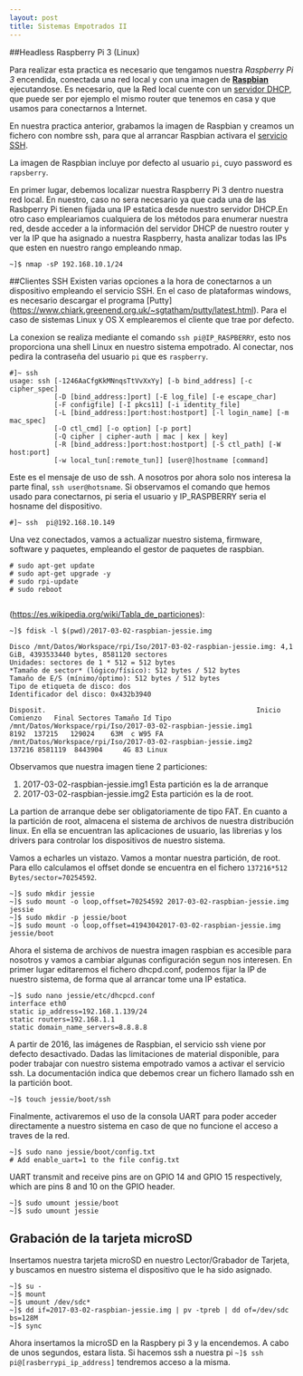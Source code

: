 ```yaml
---
layout: post
title: Sistemas Empotrados II
---
```


##Headless Raspberry Pi 3 (Linux)

Para realizar esta practica es necesario que tengamos nuestra _Raspberry Pi 3_ encendida, conectada una red local y con una imagen de [**Raspbian**][raspbian_web] ejecutandose. Es necesario, que la Red local cuente con un [servidor DHCP](https://es.wikipedia.org/wiki/Dynamic_Host_Configuration_Protocol), que puede ser por ejemplo el mismo router que tenemos en casa y que usamos para conectarnos a Internet.  

En nuestra practica anterior, grabamos la imagen de Raspbian y creamos un fichero con nombre ssh, para que al arrancar Raspbian activara el [servicio SSH](https://es.wikipedia.org/wiki/Secure_Shell).

La imagen de Raspbian incluye por defecto al usuario `pi`, cuyo password es `rapsberry`. 

En primer lugar, debemos localizar nuestra Raspberry Pi 3 dentro nuestra red local. En nuestro, caso no sera necesario ya que cada una de las Rasbperry Pi tienen fijada una IP estatica desde nuestro servidor DHCP.En otro caso empleariamos cualquiera de los métodos para enumerar nuestra red, desde acceder a la información del servidor DHCP de nuestro router y ver la IP que ha asignado a nuestra Raspberry, hasta analizar todas las IPs que esten en nuestro rango empleando nmap.

```shell
~]$ nmap -sP 192.168.10.1/24
```

##Clientes SSH
Existen varias opciones a la hora de conectarnos a un dispositivo empleando el servicio SSH. En el caso de plataformas windows, es necesario descargar el programa [Putty] (https://www.chiark.greenend.org.uk/~sgtatham/putty/latest.html). Para el caso de sistemas Linux y OS X emplearemos el cliente que trae por defecto.

La conexion se realiza mediante el comando  `ssh pi@IP_RASPBERRY`, esto nos proporciona una shell Linux en nuestro sistema empotrado. Al conectar, nos pedira la contraseña del usuario `pi` que es `raspberry`.

```shell
#]~ ssh 
usage: ssh [-1246AaCfgKkMNnqsTtVvXxYy] [-b bind_address] [-c cipher_spec]
           [-D [bind_address:]port] [-E log_file] [-e escape_char]
           [-F configfile] [-I pkcs11] [-i identity_file]
           [-L [bind_address:]port:host:hostport] [-l login_name] [-m mac_spec]
           [-O ctl_cmd] [-o option] [-p port]
           [-Q cipher | cipher-auth | mac | kex | key]
           [-R [bind_address:]port:host:hostport] [-S ctl_path] [-W host:port]
           [-w local_tun[:remote_tun]] [user@]hostname [command]
```
Este es el mensaje de uso de ssh. A nosotros por ahora solo nos interesa la parte final, `ssh user@hotsname`. Si observamos el comando que hemos usado para conectarnos, pi seria el usuario y IP_RASPBERRY seria el hosname del dispositivo.

```shell
#]~ ssh  pi@192.168.10.149

```


Una vez conectados, vamos a actualizar nuestro sistema, firmware, software y paquetes, empleando el gestor de paquetes de raspbian.

```shell
# sudo apt-get update
# sudo apt-get upgrade -y
# sudo rpi-update
# sudo reboot


```

(https://es.wikipedia.org/wiki/Tabla_de_particiones):

```shell
~]$ fdisk -l $(pwd)/2017-03-02-raspbian-jessie.img

Disco /mnt/Datos/Workspace/rpi/Iso/2017-03-02-raspbian-jessie.img: 4,1 GiB, 4393533440 bytes, 8581120 sectores
Unidades: sectores de 1 * 512 = 512 bytes
*Tamaño de sector* (lógico/físico): 512 bytes / 512 bytes
Tamaño de E/S (mínimo/óptimo): 512 bytes / 512 bytes
Tipo de etiqueta de disco: dos
Identificador del disco: 0x432b3940

Disposit.                                                    Inicio Comienzo   Final Sectores Tamaño Id Tipo
/mnt/Datos/Workspace/rpi/Iso/2017-03-02-raspbian-jessie.img1            8192  137215   129024    63M  c W95 FA
/mnt/Datos/Workspace/rpi/Iso/2017-03-02-raspbian-jessie.img2          137216 8581119  8443904     4G 83 Linux
```
Observamos que nuestra imagen tiene 2 particiones: 
1. 2017-03-02-raspbian-jessie.img1 Esta partición es la de arranque
2. 2017-03-02-raspbian-jessie.img2 Esta partición es la de root.

La partion de arranque debe ser obligatoriamente de tipo FAT.
En cuanto a la partición de root, almacena el sistema de archivos de nuestra distribución linux. En ella se encuentran las aplicaciones de usuario, las librerias y los drivers para controlar los dispositivos de nuestro sistema.

Vamos a echarles un vistazo. Vamos a montar nuestra partición, de root. Para ello calculamos el offset donde se encuentra en el fichero `137216*512 Bytes/sector=70254592`.

```shell
~]$ sudo mkdir jessie
~]$ sudo mount -o loop,offset=70254592 2017-03-02-raspbian-jessie.img jessie
~]$ sudo mkdir -p jessie/boot
~]$ sudo mount -o loop,offset=41943042017-03-02-raspbian-jessie.img jessie/boot
```
Ahora el sistema de archivos de nuestra imagen raspbian es accesible para nosotros y vamos a cambiar algunas configuración segun nos interesen.
En primer lugar editaremos el fichero dhcpd.conf, podemos fijar la IP de nuestro sistema, de forma que al arrancar tome una IP estatica.

```shell
~]$ sudo nano jessie/etc/dhcpcd.conf
interface eth0
static ip_address=192.168.1.139/24
static routers=192.168.1.1
static domain_name_servers=8.8.8.8
```

A partir de 2016, las imágenes de Raspbian, el servicio ssh viene por defecto
desactivado. Dadas las limitaciones de material disponible, para poder trabajar con
nuestro sistema empotrado vamos a activar el servicio ssh. La documentación indica que debemos crear un fichero llamado ssh en la partición boot.

```shell
~]$ touch jessie/boot/ssh
```

Finalmente, activaremos el uso de la consola UART para poder acceder directamente a nuestro sistema en caso de que no funcione el acceso a traves de la red. 

```shell
~]$ sudo nano jessie/boot/config.txt
# Add enable_uart=1 to the file config.txt
```

UART transmit and receive pins are on GPIO 14 and GPIO 15 respectively, which are pins 8 and 10 on the GPIO header.

```shell
~]$ sudo umount jessie/boot
~]$ sudo umount jessie
```

## Grabación de la tarjeta microSD
Insertamos nuestra tarjeta microSD en nuestro Lector/Grabador de Tarjeta, y buscamos en nuestro sistema el dispositivo que le ha sido asignado.


```shell
~]$ su -
~]$ mount 
~]$ umount /dev/sdc*
~]$ dd if=2017-03-02-raspbian-jessie.img | pv -tpreb | dd of=/dev/sdc bs=128M
~]$ sync
```

Ahora insertamos la microSD en la Raspbery pi 3 y la encendemos. A cabo de unos segundos, estara lista. Si hacemos ssh a nuestra pi ```~]$ ѕѕh pi@[rasberrypi_ip_address]``` tendremos acceso a la misma.



[raspbian_web]: https://www.raspberrypi.org/downloads/raspbian/




